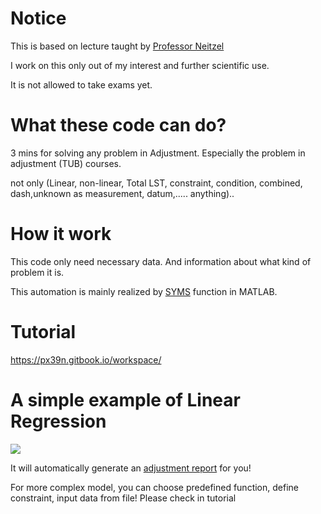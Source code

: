  
# Notice

This is based on lecture taught by [Professor Neitzel](https://www.researchgate.net/profile/Frank-Neitzel)

I work on this only out of my interest and further scientific use. 

It is not allowed to take exams yet.



# What these code can do?

3 mins for solving any problem in Adjustment. Especially the problem in adjustment (TUB) courses.

not only (Linear, non-linear, Total LST, constraint, condition, combined, dash,unknown as measurement, datum,..... anything)..


# How it work

This code only need necessary data. And information about what kind of problem it is.

This automation is mainly realized by [SYMS](https://de.mathworks.com/help/symbolic/syms.html) function in MATLAB.


# Tutorial
https://px39n.gitbook.io/workspace/


# A simple example of Linear Regression

 ![](https://i.imgur.com/ekiiqdu.png)
 
It will automatically generate an [adjustment report](https://app.gitbook.com/s/-LaPexbd5yEumpS5UpaG/api/how-the-report-looks-like) for you!

For more complex model, you can choose predefined function, define constraint, input data from file! Please check in tutorial

